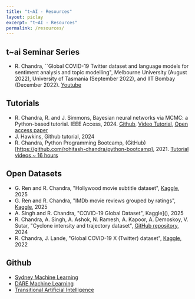 ```yaml
---
title: "t~AI - Resources"
layout: piclay
excerpt: "t~AI - Resources"
permalink: /resources/
---
```


## t~ai Seminar Series 
 
* R. Chandra, ``Global COVID-19 Twitter dataset and language models for sentiment analysis and topic modelling", Melbourne University (August 2022),  University of Tasmania (September 2022), and IIT Bombay (December 2022). [Youtube]()

## Tutorials
* R. Chandra, R. and J. Simmons,  Bayesian neural networks via MCMC: a Python-based tutorial. IEEE Access, 2024. [Github](https://github.com/sydney-machine-learning/Bayesianneuralnetworks-MCMC-tutorial), [Video Tutorial](https://www.youtube.com/watch?v=L-GjYvW23BE&feature=youtu.be), [Open access paper](https://ieeexplore.ieee.org/abstract/document/10530647)
* J. Hawkins, Github tutorial, 2024
* R. Chandra, Python Programming Bootcamp, (GitHub)[https://github.com/rohitash-chandra/python-bootcamp], 2021.  [Tutorial videos ~ 16 hours](https://www.youtube.com/channel/UCE2LfEGUhHdZIM1gfQqXthw)

## Open Datasets

* G. Ren and R. Chandra, "Hollywood movie subtitle dataset", [Kaggle](https://www.kaggle.com/datasets/mlopssss/subtitles), 2025
* G. Ren and R. Chandra, "IMDb movie reviews grouped by ratings", [Kaggle](https://www.kaggle.com/datasets/mlopssss/imdb-movie-reviews-grouped-by-ratings), 2025
* A. Singh and R. Chandra, "COVID-19 Global Dataset", Kaggle](), 2025
*  R. Chandra, A. Singh, A. Ashok, N. Ramesh, A. Kapoor, A. Demoskoy, V. Sutar, "Cyclone intensity and trajectory dataset", [GitHub repository](https://github.com/sydney-machine-learning/cyclonedatasets), 2024
* R. Chandra, J. Lande, "Global COVID-19 X (Twitter) dataset", [Kaggle](https://www.kaggle.com/datasets/rohitashchandra/global-covid19-twitter-dataset), 2022
  
  
## Github
* [Sydney Machine Learning](https://github.com/sydney-machine-learning)
* [DARE Machine Learning]()
* [Transitional Artificial Intelligence](https://github.com/transitional-ai)

 
